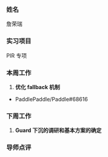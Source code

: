 ### 姓名

詹荣瑞

### 实习项目

PIR 专项

### 本周工作

1. **优化 fallback 机制**
  - PaddlePaddle/Paddle#68616

### 下周工作

1. **Guard 下沉的调研和基本方案的确定**

### 导师点评


